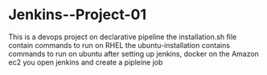# Jenkins--Project-01
This is a devops project on declarative pipeline
the installation.sh file contain commands to run on RHEL 
the ubuntu-installation contains commands to run on ubuntu 
after setting up jenkins, docker on the Amazon ec2 you open jenkins and create a pipleine job
